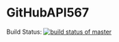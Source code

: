 # GitHubAPI567

Build Status: [![build status of master](https://app.travis-ci.com/josephletizia/567_HW2.svg?branch=main)](https://app.travis-ci.com/josephletizia/567_HW2)
